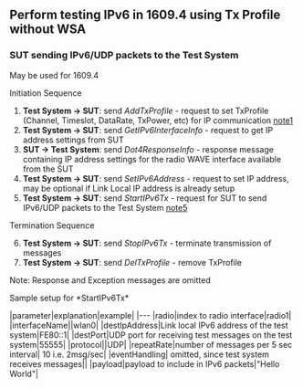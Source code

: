 
## Perform testing IPv6 in 1609.4 using Tx Profile without WSA

### SUT sending IPv6/UDP packets to the Test System

May be used for 1609.4

Initiation Sequence

1. **Test System -> SUT**: send *AddTxProfile* - request to set TxProfile (Channel, Timeslot, DataRate, TxPower, etc) for IP communication [note1](#note1)
2. **Test System -> SUT**: send *GetIPv6InterfaceInfo* - request to get IP address settings from SUT
3. **SUT -> Test System**: send *Dot4ResponseInfo* - response message containing IP address settings for the radio WAVE interface available from the SUT
4. **Test System -> SUT**: send *SetIPv6Address* - request to set IP address, may be optional if Link Local IP address is already setup
5. **Test System -> SUT**: send *StartIPv6Tx* - request for SUT to send IPv6/UDP packets to the Test System [note5](#note5)

Termination Sequence

6. **Test System -> SUT**: send *StopIPv6Tx* - terminate transmission of messages
7. **Test System -> SUT**: send *DelTxProfile* - remove TxProfile

Note: Response and Exception messages are omitted



<a name=note5>
Sample setup for *StartIPv6Tx*

|parameter|explanation|example|
|---
|radio|index to radio interface|radio1|
|interfaceName||wlan0|
|destIpAddress|Link local IPv6 address of the test system|FE80::1|
|destPort|UDP port for receiving test messages on the test system|55555|
|protocol||UDP|
|repeatRate|number of messages per 5 sec interval| 10 i.e. 2msg/sec|
|eventHandling| omitted, since test system receives messages||
|payload|payload to include in IPv6 packets|"Hello World"|

</a>
